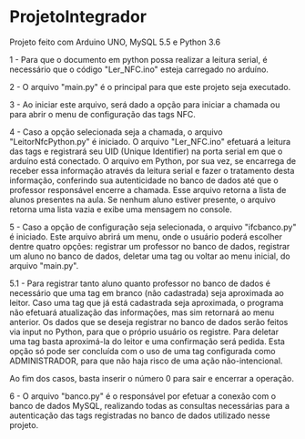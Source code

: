 # ProjetoIntegrador
 Projeto feito com Arduino UNO, MySQL 5.5 e Python 3.6
 
 1 - Para que o documento em python possa realizar a leitura serial, é necessário que o código "Ler_NFC.ino" esteja carregado no arduíno.
 
 2 - O arquivo "main.py" é o principal para que este projeto seja executado.
 
 3 - Ao iniciar este arquivo, será dado a opção para iniciar a chamada ou para abrir o menu de configuração das tags NFC.
 
 4 - Caso a opção selecionada seja a chamada, o arquivo "LeitorNfcPython.py" é iniciado. O arquivo "Ler_NFC.ino" efetuará a leitura das tags e registrará seu UID (Unique Identifier) na porta serial em que o arduíno está conectado. O arquivo em Python, por sua vez, se encarrega de receber essa informação através da leitura serial e fazer o tratamento desta informação, conferindo sua autenticidade no banco de dados até que o professor responsável encerre a chamada. Esse arquivo retorna a lista de alunos presentes na aula. Se nenhum aluno estiver presente, o arquivo retorna uma lista vazia e exibe uma mensagem no console.
 
 5 - Caso a opção de configuração seja selecionada, o arquivo "ifcbanco.py" é iniciado. Este arquivo abrirá um menu, onde o usuário poderá escolher dentre quatro opções: registrar um professor no banco de dados, registrar um aluno no banco de dados, deletar uma tag ou voltar ao menu inicial, do arquivo "main.py".
 
 5.1 - Para registrar tanto aluno quanto professor no banco de dados é necessário que uma tag em branco (não cadastrada) seja aproximada ao leitor. Caso uma tag que já está cadastrada seja aproximada, o programa não efetuará atualização das informações, mas sim retornará ao menu anterior. Os dados que se deseja registrar no banco de dados serão feitos via input no Python, para que o próprio usuário os registre. Para deletar uma tag basta aproximá-la do leitor e uma confirmação será pedida. Esta opção só pode ser concluída com o uso de uma tag configurada como ADMINISTRADOR, para que não haja risco de uma ação não-intencional.
 
 Ao fim dos casos, basta inserir o número 0 para sair e encerrar a operação.

6 - O arquivo "banco.py" é o responsável por efetuar a conexão com o banco de dados MySQL, realizando todas as consultas necessárias para a autenticação das tags registradas no banco de dados utilizado nesse projeto.
